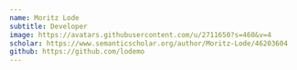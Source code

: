 ```yaml
---
name: Moritz Lode
subtitle: Developer
image: https://avatars.githubusercontent.com/u/2711650?s=460&v=4
scholar: https://www.semanticscholar.org/author/Moritz-Lode/46203604
github: https://github.com/lodemo
---
```

